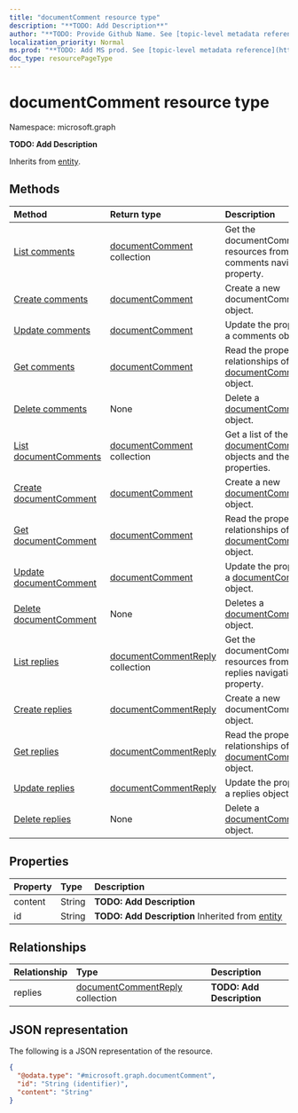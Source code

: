 ```yaml
---
title: "documentComment resource type"
description: "**TODO: Add Description**"
author: "**TODO: Provide Github Name. See [topic-level metadata reference](https://msgo.azurewebsites.net/add/document/guidelines/metadata.html#topic-level-metadata)**"
localization_priority: Normal
ms.prod: "**TODO: Add MS prod. See [topic-level metadata reference](https://msgo.azurewebsites.net/add/document/guidelines/metadata.html#topic-level-metadata)**"
doc_type: resourcePageType
---
```


# documentComment resource type

Namespace: microsoft.graph

**TODO: Add Description**


Inherits from [entity](../resources/entity.md).

## Methods
|Method|Return type|Description|
|:---|:---|:---|
|[List comments](../api/presentation-list-comments.md)|[documentComment](../resources/documentcomment.md) collection|Get the documentComment resources from the comments navigation property.|
|[Create comments](../api/presentation-post-comments.md)|[documentComment](../resources/documentcomment.md)|Create a new documentComment object.|
|[Update comments](../api/presentation-update-comments.md)|[documentComment](../resources/documentcomment.md)|Update the properties of a comments object.|
|[Get comments](../api/presentation-get-documentcomment.md)|[documentComment](../resources/documentcomment.md)|Read the properties and relationships of a [documentComment](../resources/documentcomment.md) object.|
|[Delete comments](../api/presentation-delete-comments.md)|None|Delete a [documentComment](../resources/documentcomment.md) object.|
|[List documentComments](../api/documentcomment-list.md)|[documentComment](../resources/documentcomment.md) collection|Get a list of the [documentComment](../resources/documentcomment.md) objects and their properties.|
|[Create documentComment](../api/documentcomment-create.md)|[documentComment](../resources/documentcomment.md)|Create a new [documentComment](../resources/documentcomment.md) object.|
|[Get documentComment](../api/documentcomment-get.md)|[documentComment](../resources/documentcomment.md)|Read the properties and relationships of a [documentComment](../resources/documentcomment.md) object.|
|[Update documentComment](../api/documentcomment-update.md)|[documentComment](../resources/documentcomment.md)|Update the properties of a [documentComment](../resources/documentcomment.md) object.|
|[Delete documentComment](../api/documentcomment-delete.md)|None|Deletes a [documentComment](../resources/documentcomment.md) object.|
|[List replies](../api/documentcomment-list-replies.md)|[documentCommentReply](../resources/documentcommentreply.md) collection|Get the documentCommentReply resources from the replies navigation property.|
|[Create replies](../api/documentcomment-post-replies.md)|[documentCommentReply](../resources/documentcommentreply.md)|Create a new documentCommentReply object.|
|[Get replies](../api/documentcomment-get-documentcommentreply.md)|[documentCommentReply](../resources/documentcommentreply.md)|Read the properties and relationships of a [documentCommentReply](../resources/documentcommentreply.md) object.|
|[Update replies](../api/documentcomment-update-replies.md)|[documentCommentReply](../resources/documentcommentreply.md)|Update the properties of a replies object.|
|[Delete replies](../api/documentcomment-delete-replies.md)|None|Delete a [documentCommentReply](../resources/documentcommentreply.md) object.|

## Properties
|Property|Type|Description|
|:---|:---|:---|
|content|String|**TODO: Add Description**|
|id|String|**TODO: Add Description** Inherited from [entity](../resources/entity.md)|

## Relationships
|Relationship|Type|Description|
|:---|:---|:---|
|replies|[documentCommentReply](../resources/documentcommentreply.md) collection|**TODO: Add Description**|

## JSON representation
The following is a JSON representation of the resource.
<!-- {
  "blockType": "resource",
  "keyProperty": "id",
  "@odata.type": "microsoft.graph.documentComment",
  "baseType": "microsoft.graph.entity",
  "openType": false
}
-->
``` json
{
  "@odata.type": "#microsoft.graph.documentComment",
  "id": "String (identifier)",
  "content": "String"
}
```


